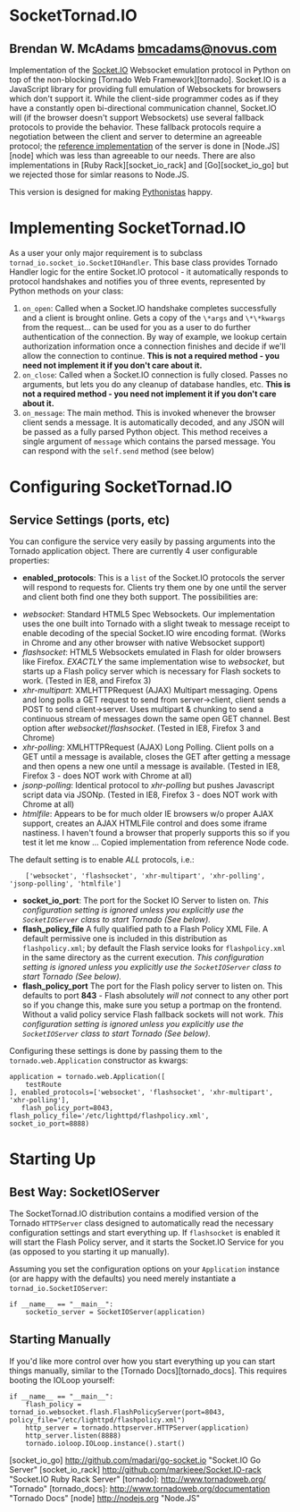 # SocketTornad.IO
## Brendan W. McAdams <bmcadams@novus.com>

Implementation of the [Socket.IO][socket_io] Websocket emulation protocol in Python on top of the non-blocking [Tornado Web Framework][tornado].  Socket.IO is a JavaScript library for providing full emulation of Websockets for browsers which don't support it.  While the client-side programmer codes as if they have a constantly open bi-directional communication channel, Socket.IO will (if the browser doesn't support Websockets) use several fallback protocols to provide the behavior.  These fallback protocols require a negotiation between the client and server to determine an agreeable protocol; the [reference implementation][socket_io_node] of the server is done in [Node.JS][node] which was less than agreeable to our needs.  There are also implementations in [Ruby Rack][socket_io_rack] and [Go][socket_io_go] but we rejected those for simlar reasons to Node.JS.

This version is designed for making [Pythonistas](http://python.net/~goodger/projects/pycon/2007/idiomatic/handout.html) happy.

# Implementing SocketTornad.IO

As a user your only major requirement is to subclass `tornad_io.socket_io.SocketIOHandler`.  This base class provides Tornado Handler logic for the entire Socket.IO protocol - it automatically responds to protocol handshakes and notifies you of three events, represented by Python methods on your class:

1. `on_open`: Called when a Socket.IO handshake completes successfully and a client is brought online.  Gets a copy of the `\*args` and `\*\*kwargs` from the request... can be used for you as a user to do further authentication of the connection.  By way of example, we lookup certain authorization information once a connection finishes and decide if we'll allow the connection to continue.  **This is not a required method - you need not implement it if you don't care about it.**
2. `on_close`: Called when a Socket.IO connection is fully closed.  Passes no arguments, but lets you do any cleanup of database handles, etc.  **This is not a required method - you need not implement it if you don't care about it.**
3. `on_message`: The main method.  This is invoked whenever the browser client sends a message.  It is automatically decoded, and any JSON will be passed as a fully parsed Python object.  This method receives a single argument of `message` which contains the parsed message.  You can respond with the `self.send` method (see below)

# Configuring SocketTornad.IO

## Service Settings (ports, etc)
You can configure the service very easily by passing arguments into the Tornado application object.  There are currently 4 user configurable properties:
    
* **enabled_protocols**:  This is a `list` of the Socket.IO protocols the server will respond to requests for.  Clients try them one by one until the server and client both find one they both support.  The possibilities are:
 - *websocket*: Standard HTML5 Spec Websockets.  Our implementation uses the one built into Tornado with a slight tweak to message receipt to enable decoding of the special Socket.IO wire encoding format. (Works in Chrome and any other browser with native Websocket support)
 - *flashsocket*: HTML5 Websockets emulated in Flash for older browsers like Firefox.  *EXACTLY* the same implementation wise to *websocket*, but starts up a Flash policy server which is necessary for Flash sockets to work. (Tested in IE8, and Firefox 3)
 - *xhr-multipart*: XMLHTTPRequest (AJAX) Multipart messaging.  Opens and long polls a GET request to send from server->client, client sends a POST to send client->server.  Uses multipart & chunking to send a continuous stream of messages down the same open GET channel. Best option after *websocket*/*flashsocket*. (Tested in IE8, Firefox 3 and Chrome)
 - *xhr-polling*: XMLHTTPRequest (AJAX) Long Polling.  Client polls on a GET until a message is available, closes the GET after getting a message and then opens a new one until a message is available.  (Tested in IE8, Firefox 3 - does NOT work with Chrome at all)
 - *jsonp-polling*: Identical protocol to *xhr-polling* but pushes Javascript script data via JSONp.  (Tested in IE8, Firefox 3 - does NOT work with Chrome at all)
 - *htmlfile*: Appears to be for much older IE browsers w/o proper AJAX support, creates an AJAX HTMLFile control and does some iframe nastiness.  I haven't found a browser that properly supports this so if you test it let me know ... Copied implementation from reference Node code.

 The default setting is to enable *ALL* protocols, i.e.:
    
        ['websocket', 'flashsocket', 'xhr-multipart', 'xhr-polling', 'jsonp-polling', 'htmlfile']

* **socket_io_port**: The port for the Socket IO Server to listen on.  *This configuration setting is ignored unless you explicitly use the `SocketIOServer` class to start Tornado (See below).*
* **flash_policy_file**  A fully qualified path to a Flash Policy XML File.  A default permissive one is included in this distribution as `flashpolicy.xml`; by default the Flash service looks for `flashpolicy.xml` in the same directory as the current execution.  *This configuration setting is ignored unless you explicitly use the `SocketIOServer` class to start Tornado (See below).*
* **flash_policy_port** The port for the Flash policy server to listen on.  This defaults to port **843** - Flash absolutely *will not* connect to any other port  so if you change this, make sure you setup a portmap on the frontend.  Without a valid policy service Flash fallback sockets will not work. *This configuration setting is ignored unless you explicitly use the `SocketIOServer` class to start Tornado (See below).*
 
Configuring these settings is done by passing them to the `tornado.web.Application` constructor as kwargs:

    application = tornado.web.Application([
        testRoute
    ], enabled_protocols=['websocket', 'flashsocket', 'xhr-multipart', 'xhr-polling'],
       flash_policy_port=8043, flash_policy_file='/etc/lighttpd/flashpolicy.xml', socket_io_port=8888)



# Starting Up
## Best Way: SocketIOServer

The SocketTornad.IO distribution contains a modified version of the Tornado `HTTPServer` class designed to automatically read the necessary configuration settings and start everything up.  If `flashsocket` is enabled it will start the Flash Policy server, and it starts the Socket.IO Service for you (as opposed to you starting it up manually). 

Assuming you set the configuration options on your `Application` instance (or are happy with the defaults) you need merely instantiate a `tornad_io.SocketIOServer`:

    if __name__ == "__main__":
        socketio_server = SocketIOServer(application)

## Starting Manually

If you'd like more control over how you start everything up you can start things manually, similar to the [Tornado Docs][tornado_docs].  This requires booting the IOLoop yourself:

    if __name__ == "__main__":
        flash_policy = tornad_io.websocket.flash.FlashPolicyServer(port=8043, policy_file="/etc/lighttpd/flashpolicy.xml")
        http_server = tornado.httpserver.HTTPServer(application)
        http_server.listen(8888)
        tornado.ioloop.IOLoop.instance().start()


[socket_io]: http://socket.io "Socket.IO"
[socket_io_node]: http://github.com/learnboost/socket.io-node "Socket.IO Node Server"
[socket_io_go] http://github.com/madari/go-socket.io "Socket.IO Go Server" 
[socket_io_rack] http://github.com/markjeee/Socket.IO-rack "Socket.IO Ruby Rack Server"
[tornado]: http://www.tornadoweb.org/ "Tornado"
[tornado_docs]: http://www.tornadoweb.org/documentation "Tornado Docs"
[node] http://nodejs.org "Node.JS"

